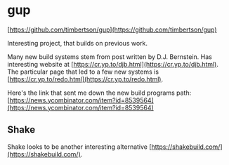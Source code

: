 # gup

[https://github.com/timbertson/gup](https://github.com/timbertson/gup)

Interesting project, that builds on previous work.

Many new build systems stem from post written by D.J. Bernstein. Has
interesting website at
[https://cr.yp.to/djb.html](https://cr.yp.to/djb.html). The particular
page that led to a few new systems is
[https://cr.yp.to/redo.html](https://cr.yp.to/redo.html).

Here's the link that sent me down the new build programs path:
[https://news.ycombinator.com/item?id=8539564](https://news.ycombinator.com/item?id=8539564)


## Shake

Shake looks to be another interesting alternative
[https://shakebuild.com/](https://shakebuild.com/).

